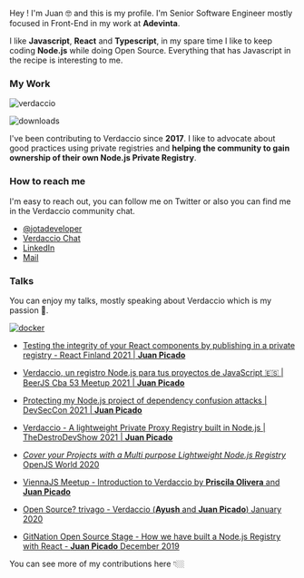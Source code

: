 
Hey ! I'm Juan 🤓 and this is my profile. I'm Senior Software Engineer mostly focused in Front-End in my work at **Adevinta**. 

I like **Javascript**, **React** and **Typescript**, in my spare time I like to keep coding **Node.js** while doing Open Source. Everything that has Javascript in the recipe is interesting to me.

###  My Work

![verdaccio](https://cdn.verdaccio.dev/readme/verdaccio@2x.png)

![downloads](https://dockeri.co/image/verdaccio/verdaccio)

I've been contributing to Verdaccio since **2017**.  I like to advocate about good practices using private registries and **helping the community to gain ownership of their own Node.js Private Registry**.

### How to reach me

I'm easy to reach out, you can follow me on Twitter or also you can find me in the Verdaccio community chat. 

- [@jotadeveloper](https://twitter.com/jotadeveloper)
- [Verdaccio Chat](http://chat.verdaccio.org)
- [LinkedIn](https://www.linkedin.com/in/jotadeveloper/)
- [Mail](mailto:juanpicado19@gmail.com)


### Talks

You can enjoy my talks, mostly speaking about Verdaccio which is my passion 🥰.

[![docker](https://cdn.verdaccio.dev/readme/docker-all-hands-jpicado-talk.jpg)](https://www.youtube.com/watch?v=zRI0skF1f8I)

* [Testing the integrity of your React components by publishing in a private registry - React Finland 2021 | **Juan Picado**](https://www.youtube.com/watch?v=bRKZbrlQqLY&t=16s&ab_channel=ReactFinland)
* [Verdaccio, un registro Node.js para tus proyectos de JavaScript 🇪🇸 | BeerJS Cba 53 Meetup 2021 | **Juan Picado**](https://www.youtube.com/watch?v=6SyjqBmS49Y)

* [Protecting my Node.js project of dependency confusion attacks | DevSecCon 2021 | **Juan Picado**](https://www.youtube.com/watch?v=qTRADSp3Hpo&ab_channel=DevSecCon-)
* [Verdaccio - A lightweight Private Proxy Registry built in Node.js | TheDestroDevShow 2021 | **Juan Picado**](https://www.youtube.com/watch?v=P_hxy7W-IL4&t=1003s&ab_channel=TheDestroDevShow)
* [ *Cover your Projects with a Multi purpose Lightweight Node.js Registry* OpenJS World 2020](https://www.youtube.com/watch?v=oVCjDWeehAQ)
* [ViennaJS Meetup - Introduction to Verdaccio by **Priscila Olivera** and **Juan Picado**](https://www.youtube.com/watch?v=hDIFKzmoCa)
* [Open Source? trivago - Verdaccio (**Ayush** and **Juan Picado**) January 2020](https://www.youtube.com/watch?v=A5CWxJC9xzc)
* [GitNation Open Source Stage - How we have built a Node.js Registry with React - **Juan Picado** December 2019](https://www.youtube.com/watch?v=gpjC8Qp9B9A)

You can see more of my contributions here 👇🏼
